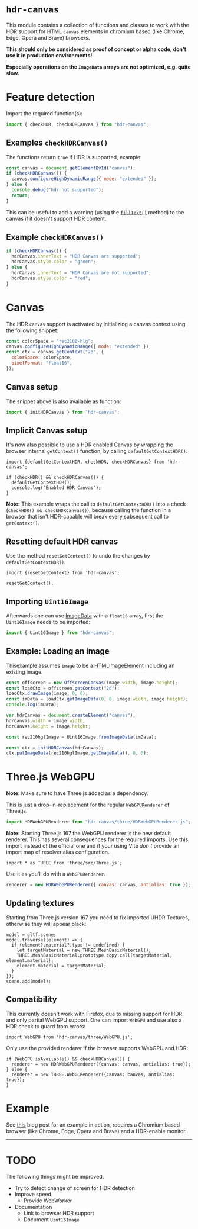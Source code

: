 # `hdr-canvas`

This module contains a collection of functions and classes to work with the HDR support for HTML `canvas` elements in chromium based (like Chrome, Edge, Opera and Brave) browsers.

**This should only be considered as proof of concept or alpha code, don't use it in production environments!**

**Especially operations on the `ImageData` arrays are not optimized, e.g. quite slow.**

# Feature detection

Import the required function(s):

```javascript
import { checkHDR, checkHDRCanvas } from "hdr-canvas";
```

## Examples `checkHDRCanvas()`

The functions return `true` if HDR is supported, example:

```javascript
const canvas = document.getElementById("canvas");
if (checkHDRCanvas()) {
  canvas.configureHighDynamicRange({ mode: "extended" });
} else {
  console.debug("hdr not supported");
  return;
}
```

This can be useful to add a warning (using the [`fillText()`](https://developer.mozilla.org/en-US/docs/Web/API/CanvasRenderingContext2D/fillText) method) to the canvas if it doesn't support HDR content.

## Example `checkHDRCanvas()`

```javascript
if (checkHDRCanvas()) {
  hdrCanvas.innerText = "HDR Canvas are supported";
  hdrCanvas.style.color = "green";
} else {
  hdrCanvas.innerText = "HDR Canvas are not supported";
  hdrCanvas.style.color = "red";
}
```

# Canvas

The HDR `canvas` support is activated by initializing a canvas context using the following snippet:

```javascript
const colorSpace = "rec2100-hlg";
canvas.configureHighDynamicRange({ mode: "extended" });
const ctx = canvas.getContext("2d", {
  colorSpace: colorSpace,
  pixelFormat: "float16",
});
```

## Canvas setup

The snippet above is also available as function:

```javascript
import { initHDRCanvas } from "hdr-canvas";
```

## Implicit Canvas setup

It's now also possible to use a HDR enabled Canvas by wrapping the browser internal `getContext()` function, by calling `defaultGetContextHDR()`.

```
import {defaultGetContextHDR, checkHDR, checkHDRCanvas} from 'hdr-canvas';

if (checkHDR() && checkHDRCanvas()) {
  defaultGetContextHDR();
  console.log('Enabled HDR Canvas');
}
```

**Note:** This example wraps the call to `defaultGetContextHDR()` into a check (`checkHDR() && checkHDRCanvas()`), because calling the function in a browser that isn't HDR-capable will break every subsequent call to `getContext()`.

## Resetting default HDR canvas

Use the method `resetGetContext()` to undo the changes by `defaultGetContextHDR()`.

```
import {resetGetContext} from 'hdr-canvas';

resetGetContext();
```

## Importing `Uint16Image`

Afterwards one can use [ImageData](https://developer.mozilla.org/en-US/docs/Web/API/ImageData) with a `float16` array, first the `Uint16Image` needs to be imported:

```javascript
import { Uint16Image } from "hdr-canvas";
```

## Example: Loading an image

Thisexample assumes `image` to be a [HTMLImageElement](https://developer.mozilla.org/en-US/docs/Web/API/HTMLImageElement) including an existing image.

```javascript
const offscreen = new OffscreenCanvas(image.width, image.height);
const loadCtx = offscreen.getContext("2d");
loadCtx.drawImage(image, 0, 0);
const imData = loadCtx.getImageData(0, 0, image.width, image.height);
console.log(imData);

var hdrCanvas = document.createElement("canvas");
hdrCanvas.width = image.width;
hdrCanvas.height = image.height;

const rec210hglImage = Uint16Image.fromImageData(imData);

const ctx = initHDRCanvas(hdrCanvas);
ctx.putImageData(rec210hglImage.getImageData(), 0, 0);
```

# Three.js WebGPU

**Note**: Make sure to have Three.js added as a dependency.

This is just a drop-in-replacement for the regular `WebGPURenderer` of Three.js.

```javascript
import HDRWebGPURenderer from "hdr-canvas/three/HDRWebGPURenderer.js";
```

**Note:** Starting Three.js 167 the WebGPU renderer is the new default renderer. This has several consequences for the required imports. Use this import instead of the official one and if your using Vite _don't_ provide an import map of resolver alias configuration.

```
import * as THREE from 'three/src/Three.js';
```

Use it as you'll do with a `WebGPURenderer`.

```javascript
renderer = new HDRWebGPURenderer({ canvas: canvas, antialias: true });
```

## Updating textures

Starting from Three.js version 167 you need to fix imported UHDR Textures, otherwise they will appear black:

```
model = gltf.scene;
model.traverse((element) => {
  if (element?.material?.type != undefined) {
    let targetMaterial = new THREE.MeshBasicMaterial();
    THREE.MeshBasicMaterial.prototype.copy.call(targetMaterial, element.material);
    element.material = targetMaterial;
  }
});
scene.add(model);
```

## Compatibility

This currently doesn't work with Firefox, due to missing support for HDR and only partial WebGPU support.
One can import `WebGPU` and use also a HDR check to guard from errors:

```
import WebGPU from 'hdr-canvas/three/WebGPU.js';
```

Only use the provided renderer if the browser supports WebGPU and HDR:

```
if (WebGPU.isAvailable() && checkHDRCanvas()) {
  renderer = new HDRWebGPURenderer({canvas: canvas, antialias: true});
} else {
  renderer = new THREE.WebGLRenderer({canvas: canvas, antialias: true});
}
```

# Example

See [this](https://christianmahnke.de/en/post/hdr-image-analysis/) blog post for an example in action, requires a Chromium based browser (like Chrome, Edge, Opera and Brave) and a HDR-enable monitor.

---

# TODO

The following things might be improved:

- Try to detect change of screen for HDR detection
- Improve speed
  - Provide WebWorker
- Documentation
  - Link to browser HDR support
  - Document `Uint16Image`
